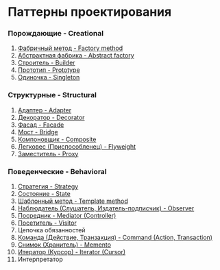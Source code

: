 ﻿# Паттерны проектирования

### Порождающие - Creational
1. [Фабричный метод - Factory method](./FactoryMethod/FactoryMethod.md)
2. [Абстрактная фабрика - Abstract factory](./AbstractFactory/AbstractFactory.md)
3. [Строитель - Builder](./Builder/Builder.md)
4. [Прототип - Prototype](./Prototype/Prototype.md)
5. [Одиночка - Singleton](./Singleton/Singleton.md)

### Структурные - Structural
1. [Адаптер - Adapter](./Adapter/Adapter.md)
2. [Декоратор - Decorator](./Decorator/Decorator.md)
3. [Фасад - Facade](./Facade/Facade.md)
4. [Мост - Bridge](./Bridge/Bridge.md)
5. [Компоновщик - Composite](./Composite/Composite.md)
6. [Легковес (Приспособленец) - Flyweight](./Flyweight/Flyweight.md)
7. [Заместитель - Proxy](./Proxy/Proxy.md)

### Поведенческие - Behavioral
1. [Стратегия - Strategy](./Strategy/Strategy.md)
2. [Состояние - State](./State/State.md)
3. [Шаблонный метод - Template method](./TemplateMethod/TemplateMethod.md)
4. [Наблюдатель (Слушатель, Издатель-подписчик) - Observer](./Observer/Observer.md)
5. [Посредник - Mediator (Controller)](./Mediator/Mediator.md)
6. [Посетитель - Visitor](./Visitor/Visitor.md)
7. Цепочка обязанностей
8. [Команда (Действие, Транзакция) - Command (Action, Transaction)](./Command/Command.md)
9. [Снимок (Хранитель) - Memento](./Memento/Memento.md)
10. [Итератор (Курсор) - Iterator (Cursor)](./Iterator/Iterator.md)
11. Интерпретатор

